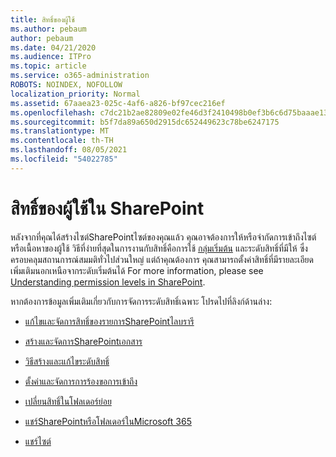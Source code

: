 ```yaml
---
title: สิทธิ์ของผู้ใช้
ms.author: pebaum
author: pebaum
ms.date: 04/21/2020
ms.audience: ITPro
ms.topic: article
ms.service: o365-administration
ROBOTS: NOINDEX, NOFOLLOW
localization_priority: Normal
ms.assetid: 67aaea23-025c-4af6-a826-bf97cec216ef
ms.openlocfilehash: c7dc21b2ae82809e02fe46d3f2410498b0ef3b6c6d75baaae1361b29a4d387d6
ms.sourcegitcommit: b5f7da89a650d2915dc652449623c78be6247175
ms.translationtype: MT
ms.contentlocale: th-TH
ms.lasthandoff: 08/05/2021
ms.locfileid: "54022785"
---
```

# <a name="user-permissions-in-sharepoint"></a>สิทธิ์ของผู้ใช้ใน SharePoint

หลังจากที่คุณได้สร้างไซต์SharePointไซต์ของคุณแล้ว คุณอาจต้องการให้หรือจํากัดการเข้าถึงไซต์หรือเนื้อหาของผู้ใช้ วิธีที่ง่ายที่สุดในการงานกับสิทธิ์คือการใช้ [กลุ่มเริ่มต้น](https://docs.microsoft.com/sharepoint/default-sharepoint-groups) และระดับสิทธิ์ที่มีให้ ซึ่งครอบคลุมสถานการณ์สมมติทั่วไปส่วนใหญ่ แต่ถ้าคุณต้องการ คุณสามารถตั้งค่าสิทธิ์ที่มีรายละเอียดเพิ่มเติมนอกเหนือจากระดับเริ่มต้นได้ For more information, please see [Understanding permission levels in SharePoint](https://docs.microsoft.com/sharepoint/understanding-permission-levels).

หากต้องการข้อมูลเพิ่มเติมเกี่ยวกับการจัดการระดับสิทธิ์เฉพาะ โปรดไปที่ลิงก์ด้านล่าง:

- [แก้ไขและจัดการสิทธิ์ของรายการSharePointไลบรารี](https://support.office.com/article/customize-permissions-for-a-sharepoint-list-or-library-02d770f3-59eb-4910-a608-5f84cc297782)

- [สร้างและจัดการSharePointเอกสาร](https://docs.microsoft.com/sharepoint/customize-sharepoint-site-permissions)

- [วิธีสร้างและแก้ไขระดับสิทธิ์](https://docs.microsoft.com/sharepoint/how-to-create-and-edit-permission-levels)

- [ตั้งค่าและจัดการการร้องขอการเข้าถึง](https://support.office.com/article/set-up-and-manage-access-requests-94b26e0b-2822-49d4-929a-8455698654b3)

- [เปลี่ยนสิทธิ์ในโฟลเดอร์ย่อย](https://support.office.com/article/change-the-permissions-on-a-subfolder-5427bd7c-f20a-4f75-8cf2-5359dd45a1a6)

- [แชร์SharePointหรือโฟลเดอร์ในMicrosoft 365](https://support.office.com/article/share-sharepoint-files-or-folders-1fe37332-0f9a-4719-970e-d2578da4941c)

- [แชร์ไซต์](https://support.office.com/article/share-a-site-958771a8-d041-4eb8-b51c-afea2eae3658)
